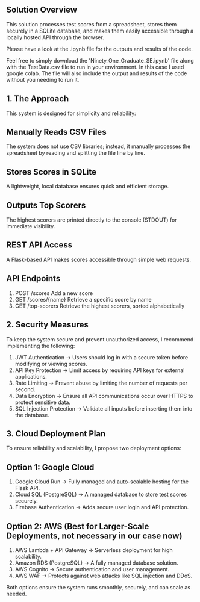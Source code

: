 ## Solution Overview

This solution  processes test scores from a spreadsheet, stores them securely in a SQLite database, and makes them easily accessible through a locally hosted API through the browser.

Please have a look at the .ipynb file for the outputs and results of the code. 

Feel free to simply download the 'Ninety_One_Graduate_SE.ipynb' file along with the TestData.csv file to run in your environment. In this case I used google colab. The file will also include the output and results of the code without you needing to run it.

## 1. The Approach

This system is designed for simplicity and reliability:

## Manually Reads CSV Files
The system does not use CSV libraries; instead, it manually processes the spreadsheet by reading and splitting the file line by line.

## Stores Scores in SQLite 
A lightweight, local database ensures quick and efficient storage.

## Outputs Top Scorers 
The highest scorers are printed directly to the console (STDOUT) for immediate visibility.

## REST API Access  
A Flask-based API makes scores accessible through simple web requests.

## API Endpoints

1. POST	/scores	Add a new score
2. GET	/scores/{name}	Retrieve a specific score by name
3. GET	/top-scorers	Retrieve the highest scorers, sorted alphabetically
 
## 2. Security Measures

To keep the system secure and prevent unauthorized access, I recommend implementing the following:

1. JWT Authentication → Users should log in with a secure token before modifying or viewing scores.
2. API Key Protection → Limit access by requiring API keys for external applications.
3. Rate Limiting → Prevent abuse by limiting the number of requests per second.
4. Data Encryption → Ensure all API communications occur over HTTPS to protect sensitive data.
5. SQL Injection Protection → Validate all inputs before inserting them into the database.

## 3. Cloud Deployment Plan

To ensure reliability and scalability, I propose two deployment options:
## Option 1: Google Cloud

1. Google Cloud Run → Fully managed and auto-scalable hosting for the Flask API.
2. Cloud SQL (PostgreSQL) → A managed database to store test scores securely.
3. Firebase Authentication → Adds secure user login and API protection.

## Option 2: AWS (Best for Larger-Scale Deployments, not necessary in our case now)

1. AWS Lambda + API Gateway → Serverless deployment for high scalability.
2. Amazon RDS (PostgreSQL) → A fully managed database solution.
3. AWS Cognito → Secure authentication and user management.
4. AWS WAF → Protects against web attacks like SQL injection and DDoS.

Both options ensure the system runs smoothly, securely, and can scale as needed.
